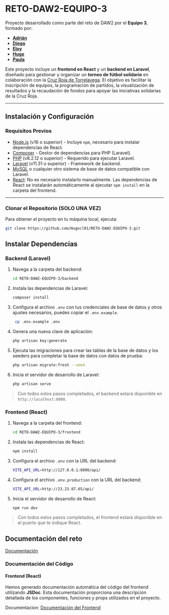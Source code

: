 # RETO-DAW2-EQUIPO-3

Proyecto desarrollado como parte del reto de DAW2 por el **Equipo 3**, formado por:  
- **[Adrián](https://github.com/adriantresgallo)**  
- **[Diego](https://github.com/DiegoFerF)**  
- **[Eloy](https://github.com/4K4smol)**  
- **[Hugo](https://github.com/Hugocl01)**  
- **[Paula](https://github.com/paularivero22)**  

Este proyecto incluye un **frontend en React** y un **backend en Laravel**, diseñado para gestionar y organizar un **torneo de fútbol solidario** en colaboración con la [Cruz Roja de Torrelavega](https://cercadeti.cruzroja.es/ligasolidariadeformacionprofesional). El objetivo es facilitar la inscripción de equipos, la programación de partidos, la visualización de resultados y la recaudación de fondos para apoyar las iniciativas solidarias de la Cruz Roja.

---

## Instalación y Configuración

### Requisitos Previos

- [Node.js](https://nodejs.org/) (v16 o superior) - Incluye `npm`, necesario para instalar dependencias de React.
- [Composer](https://getcomposer.org/) - Gestor de dependencias para PHP (Laravel).
- [PHP](https://www.php.net/) (v8.2.12 o superior) - Requerido para ejecutar Laravel.
- [Laravel](https://laravel.com/) (v11.31 o superior) - Framework de backend.
- [MySQL](https://www.mysql.com/) o cualquier otro sistema de base de datos compatible con Laravel.
- [React](https://es.react.dev/): No es necesario instalarlo manualmente. Las dependencias de React se instalarán automáticamente al ejecutar `npm install` en la carpeta del frontend.
---

### Clonar el Repositorio (SOLO UNA VEZ)
Para obtener el proyecto en tu máquina local, ejecuta:
```bash
git clone https://github.com/Hugocl01/RETO-DAW2-EQUIPO-3.git
```

## Instalar Dependencias

### Backend (Laravel)

1. Navega a la carpeta del backend:
    ```bash
    cd RETO-DAW2-EQUIPO-3/backend
    ```

2. Instala las dependencias de Laravel:
    ```bash
    composer install
    ```

3. Configura el archivo `.env` con tus credenciales de base de datos y otros ajustes necesarios, puedes copiar el `.env.example`.
   ```bash
    cp .env.example .env
    ```

4. Genera una nueva clave de aplicación:
    ```bash
    php artisan key:generate
    ```

5. Ejecuta las migraciones para crear las tablas de la base de datos y los seeders para completar la base de datos con datos de prueba:
    ```bash
    php artisan migrate:fresh --seed
    ```

6. Inicia el servidor de desarrollo de Laravel:
    ```bash
    php artisan serve
    ```

> Con todos estos pasos completados, el backend estará disponible en `http://localhost:8000`.

### Frontend (React)

1. Navega a la carpeta del frontend:
    ```bash
    cd RETO-DAW2-EQUIPO-3/frontend
    ```

2. Instala las dependencias de React:
    ```bash
    npm install
    ```

3. Configura el archivo `.env` con la URL del backend:
    ```bash
    VITE_API_URL=http://127.0.0.1:8000/api/
    ```

4. Configura el archivo `.env.production` con la URL del backend:
    ```bash
    VITE_API_URL=http://23.23.87.65/api/
    ```

5. Inicia el servidor de desarrollo de React:
    ```bash
    npm run dev
    ```

> Con todos estos pasos completados, el frontend estará disponible en el puerto que te indique React.

## Documentación del reto

[Documentación](Documentacion/Documentacion%20del%20Reto%20-%20Markdown/documentacionReto.md)

### Documentación del Código

#### Frontend (React)
Hemos generado documentación automática del código del frontend utilizando **JSDoc**. Esta documentación proporciona una descripción detallada de los componentes, funciones y props utilizados en el proyecto.

Documentacion: [Documentación del Frontend](https://hugocl01.github.io/RETO-DAW2-EQUIPO-3/global.html)
